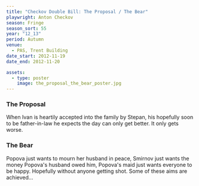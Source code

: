 ```yaml
---
title: "Checkov Double Bill: The Proposal / The Bear"
playwright: Anton Checkov
season: Fringe
season_sort: 55
year: "12_13"
period: Autumn
venue:
  - PAS, Trent Building
date_start: 2012-11-19
date_end: 2012-11-20

assets:
  - type: poster
    image: the_proposal_the_bear_poster.jpg
---
```


### The Proposal
When Ivan is heartily accepted into the family by Stepan, his hopefully soon to be father-in-law he expects the day can only get better. It only gets worse.

### The Bear
Popova just wants to mourn her husband in peace, Smirnov just wants the money Popova's husband owed him, Popova's maid just wants everyone to be happy. Hopefully without anyone getting shot. Some of these aims are achieved…